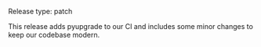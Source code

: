 Release type: patch


This release adds pyupgrade to our CI and includes some minor changes to keep our codebase modern.
